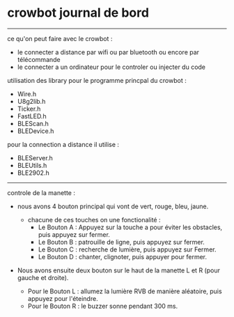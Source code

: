 # crowbot journal de bord

____

ce qu'on peut faire avec le crowbot :

  - le connecter a distance par wifi ou par bluetooth ou encore par télécommande
  - le connecter a un ordinateur pour le controler ou injecter du code

utilisation des library pour le programme princpal du crowbot :

  - Wire.h
  - U8g2lib.h
  - Ticker.h
  - FastLED.h
  - BLEScan.h
  - BLEDevice.h

pour la connection a distance il utilise :

  - BLEServer.h
  - BLEUtils.h
  - BLE2902.h

___

controle de la manette :

  - nous avons 4 bouton principal qui vont de vert, rouge, bleu, jaune.
      - chacune de ces touches on une fonctionalité :
          - Le Bouton A : Appuyez sur la touche a pour éviter les obstacles, puis appuyez sur fermer.
          - Le Bouton B : patrouille de ligne, puis appuyez sur fermer.
          - Le Bouton C : recherche de lumière, puis appuyez sur Fermer.
          - Le Bouton D : chanter, clignoter, puis appuyer pour fermer.
       
  - Nous avons ensuite deux bouton sur le haut de la manette L et R (pour gauche et droite).
      - Pour le Bouton L : allumez la lumière RVB de manière aléatoire, puis appuyez pour l'éteindre.
      - Pour le Bouton R : le buzzer sonne pendant 300 ms.

